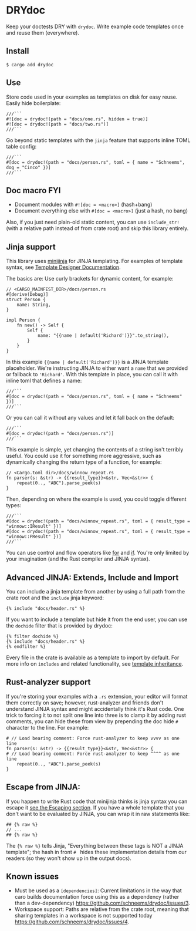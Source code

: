 #  DRYdoc

Keep your doctests DRY with `drydoc`. Write example code templates once and reuse them (everywhere).

## Install

```term
$ cargo add drydoc
```

## Use

Store code used in your examples as templates on disk for easy reuse. Easily hide boilerplate:

    ///```
    #![doc = drydoc!(path = "docs/one.rs", hidden = true)]
    #![doc = drydoc!(path = "docs/two.rs")]
    ///```

Go beyond static templates with the `jinja` feature that supports inline TOML table config:

    ///```
    #[doc = drydoc!(path = "docs/person.rs", toml = { name = "Schneems", dog = "Cinco" })]
    ///```

## Doc macro FYI

- Document modules with `#![doc = <macro>]` (hash+bang)
- Document everything else with `#[doc = <macro>]` (just a hash, no bang)

Also, if you just need plain-old static content, you can use `include_str!` (with a relative path instead of from crate root) and skip this library entirely.

## Jinja support

This library uses [minijinja](https://docs.rs/minijinja/2.6.0/minijinja/) for JINJA templating. For examples of template syntax, see [Template Designer Documentation](https://jinja.palletsprojects.com/en/stable/templates/).

The basics are: Use curly brackets for dynamic content, for example:

    // <CARGO_MAINFEST_DIR>/docs/person.rs
    #[derive(Debug)]
    struct Person {
        name: String,
    }

    impl Person {
        fn new() -> Self {
            Self {
                name: "{{name | default('Richard')}}".to_string(),
            }
        }
    }

In this example `{{name | default('Richard')}}` is a JINJA template placeholder. We're instructing JINJA to either want a `name` that we provided or fallback to `'Richard'`. With this template in place, you can call it with inline toml that defines a name:

    ///```
    #[doc = drydoc!(path = "docs/person.rs", toml = { name = "Schneems" })]
    ///```

Or you can call it without any values and let it fall back on the default:

    ///```
    #[doc = drydoc!(path = "docs/person.rs")]
    ///```

This example is simple, yet changing the contents of a string isn't terribly useful. You could use it for something more aggressive, such as dynamically changing the return type of a function, for example:

    // <Cargo.toml dir>/docs/winnow_repeat.rs
    fn parser(s: &str) -> {{result_type}}<&str, Vec<&str>> {
        repeat(0.., "ABC").parse_peek(s)
    }

Then, depending on where the example is used, you could toggle different types:

    ///```
    #[doc = drydoc!(path = "docs/winnow_repeat.rs", toml = { result_type = "winnow::IResult" })]
    #[doc = drydoc!(path = "docs/winnow_repeat.rs", toml = { result_type = "winnow::PResult" })]
    ///```

You can use control and flow operators like [for](https://jinja.palletsprojects.com/en/stable/templates/#for) and [if](https://jinja.palletsprojects.com/en/stable/templates/#if). You're only limited by your imagination (and the Rust compiler and JINJA syntax).

## Advanced JINJA: Extends, Include and Import

You can include a jinja template from another by using a full path from the crate root and the `include` jinja keyword:

```jinja
{% include "docs/header.rs" %}
```

If you want to include a template but hide it from the end user, you can use the `dochide` filter that is provided by drydoc:

```jinja
{% filter dochide %}
{% include "docs/header.rs" %}
{% endfilter %}
```

Every file in the crate is available as a template to import by default. For more info on `includes` and related functionality, see [template inheritance](https://jinja.palletsprojects.com/en/stable/templates/#template-inheritance).

## Rust-analyzer support

If you're storing your examples with a `.rs` extension, your editor will format them correctly on save; however, rust-analyzer and friends don't understand JINJA syntax and might accidentally think it's Rust code. One trick to forcing it to not split one line into three is to clamp it by adding rust comments, you can hide these from view by prepending the doc hide `# ` character to the line. For example:

    # // Load bearing comment: Force rust-analyzer to keep vvvv as one line
    fn parser(s: &str) -> {{result_type}}<&str, Vec<&str>> {
    # // Load bearing comment: Force rust-analyzer to keep ^^^^ as one line
        repeat(0.., "ABC").parse_peek(s)
    }

## Escape from JINJA:

If you happen to write Rust code that minijinja thinks is jinja syntax you can escape it [see the Escaping section](https://jinja.palletsprojects.com/en/stable/templates/#escaping). If you have a whole template that you don't want to be evaluated by JINJA, you can wrap it in raw statements like:

    ## {% raw %}
    // ...
    ## {% raw %}

The `{% raw %}` tells Jinja, "Everything between these tags is NOT a JINJA template"; the hash in front `# ` hides these implementation details from our readers (so they won't show up in the output docs).

## Known issues

- Must be used as a `[dependencies]`: Current limitations in the way that caro builds documentation force using this as a dependency (rather than a dev-dependency) https://github.com/schneems/drydoc/issues/3.
- Workspace support: Paths are relative from the crate root, meaning that sharing templates in a workspace is not supported today https://github.com/schneems/drydoc/issues/4.
